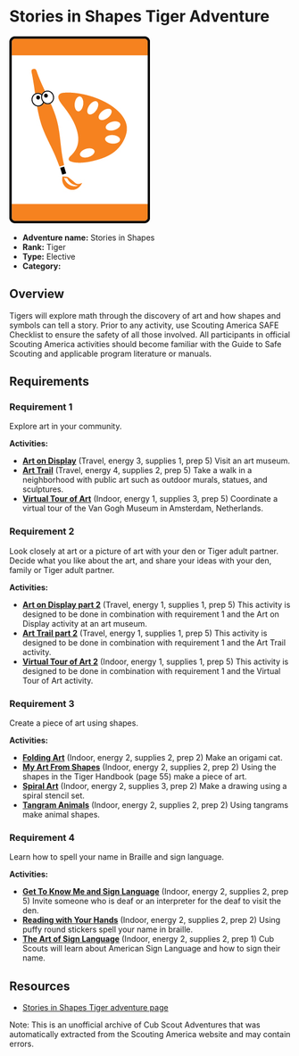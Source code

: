 # Stories in Shapes Tiger Adventure

![Stories in Shapes Tiger adventure belt loop](images/stories-in-shapes.jpg)

- **Adventure name:** Stories in Shapes
- **Rank:** Tiger
- **Type:** Elective
- **Category:** 

## Overview

Tigers will explore math through the discovery of art and how shapes and symbols can tell a story. Prior to any activity, use Scouting America SAFE Checklist to ensure the safety of all those involved. All participants in official Scouting America activities should become familiar with the Guide to Safe Scouting and applicable program literature or manuals.

## Requirements

### Requirement 1

Explore art in your community.

**Activities:**

- **[Art on Display](https://www.scouting.org/cub-scout-activities/art-on-display/)** (Travel, energy 3, supplies 1, prep 5)
  Visit an art museum.
- **[Art Trail](https://www.scouting.org/cub-scout-activities/art-trail/)** (Travel, energy 4, supplies 2, prep 5)
  Take a walk in a neighborhood with public art such as outdoor murals, statues, and sculptures.
- **[Virtual Tour of Art](https://www.scouting.org/cub-scout-activities/virtual-tour-of-art/)** (Indoor, energy 1, supplies 3, prep 5)
  Coordinate a virtual tour of the Van Gogh Museum in Amsterdam, Netherlands.

### Requirement 2

Look closely at art or a picture of art with your den or Tiger adult partner. Decide what you like about the art, and share your ideas with your den, family or Tiger adult partner.

**Activities:**

- **[Art on Display part 2](https://www.scouting.org/cub-scout-activities/art-on-display-part-2/)** (Travel, energy 1, supplies 1, prep 5)
  This activity is designed to be done in combination with requirement 1 and the Art on Display activity at an art museum.
- **[Art Trail part 2](https://www.scouting.org/cub-scout-activities/art-trail-part-2/)** (Travel, energy 1, supplies 1, prep 5)
  This activity is designed to be done in combination with requirement 1 and the Art Trail activity.
- **[Virtual Tour of Art 2](https://www.scouting.org/cub-scout-activities/virtual-tour-of-art-2/)** (Indoor, energy 1, supplies 1, prep 5)
  This activity is designed to be done in combination with requirement 1 and the Virtual Tour of Art activity.

### Requirement 3

Create a piece of art using shapes.

**Activities:**

- **[Folding Art](https://www.scouting.org/cub-scout-activities/folding-art/)** (Indoor, energy 2, supplies 2, prep 2)
  Make an origami cat.
- **[My Art From Shapes](https://www.scouting.org/cub-scout-activities/my-art-from-shapes/)** (Indoor, energy 2, supplies 2, prep 2)
  Using the shapes in the Tiger Handbook (page 55) make a piece of art.
- **[Spiral Art](https://www.scouting.org/cub-scout-activities/spiral-art/)** (Indoor, energy 2, supplies 3, prep 2)
  Make a drawing using a spiral stencil set.
- **[Tangram Animals](https://www.scouting.org/cub-scout-activities/tangram-animals/)** (Indoor, energy 2, supplies 2, prep 2)
  Using tangrams make animal shapes.

### Requirement 4

Learn how to spell your name in Braille and sign language.

**Activities:**

- **[Get To Know Me and Sign Language](https://www.scouting.org/cub-scout-activities/get-to-know-me-and-sign-language/)** (Indoor, energy 2, supplies 2, prep 5)
  Invite someone who is deaf or an interpreter for the deaf to visit the den.
- **[Reading with Your Hands](https://www.scouting.org/cub-scout-activities/reading-with-your-hands/)** (Indoor, energy 2, supplies 2, prep 2)
  Using puffy round stickers spell your name in braille.
- **[The Art of Sign Language](https://www.scouting.org/cub-scout-activities/the-art-of-sign-language/)** (Indoor, energy 2, supplies 2, prep 1)
  Cub Scouts will learn about American Sign Language and how to sign their name.


## Resources

- [Stories in Shapes Tiger adventure page](https://www.scouting.org/cub-scout-adventures/stories-in-shapes/)

Note: This is an unofficial archive of Cub Scout Adventures that was automatically extracted from the Scouting America website and may contain errors.